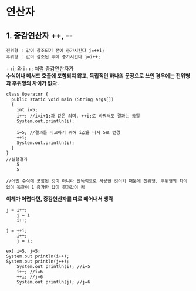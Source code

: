 # 연산자
## 1. 증감연산자 ++, --

    전위형 : 값이 참조되기 전에 증가시킨다 j=++i;
    후위형 : 값이 참조된 후에 증가시킨다 j=i++;

++i; 와 i++; 처럼 증감연산자가  
**수식이나 메서드 호출에 포함되지 않고, 독립적인 하나의 문장으로 쓰인 경우에는 전위형과 후위형의 차이가 없다.**

    class Operator {
      public static void main (String args[])
      {
        int i=5;
        i++; //i=i+1;과 같은 의미. ++i;로 바꿔써도 결과는 동일
        System.out.println(i);

        i=5; //결과를 비교하기 위해 i값을 다시 5로 변경
        ++i;
        System.out.println(i);
      }
    }
    //실행결과
        5
        5
   
    //어떤 수식에 포함된 것이 아니라 단독적으로 사용한 것이기 때문에 전위형, 후위형의 차이없이 똑같이 1 증가한 값이 결과값이 됨

**이헤가 어렵다면, 증감연산자를 따로 떼어내서 생각**
    
    j = i++;
        j = i
        i++;

    j = ++i;
        i++;
        j = i;

    ex) i=5, j=5;
    System.out println(i++);
    System.out println(j++);
        System.out println(i); //i=5
        i++; //i=6
        ++i; //j=6
        System.out println(j); //j=6

    
